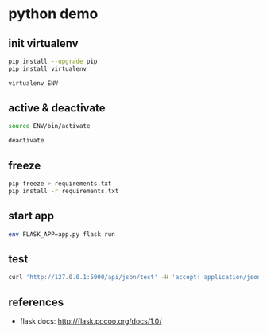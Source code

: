 # python demo

## init virtualenv

```sh
pip install --upgrade pip
pip install virtualenv

virtualenv ENV
```

## active & deactivate

```sh
source ENV/bin/activate

deactivate
```

## freeze

```sh
pip freeze > requirements.txt
pip install -r requirements.txt
```

## start app

```sh
env FLASK_APP=app.py flask run
```

## test

```sh
curl 'http://127.0.0.1:5000/api/json/test' -H 'accept: application/json' -H 'content-type: application/json' --data-binary '{"method":"startTask","network":"3g","clearCache":true,"login":false,"user":{"name":"nobody","job":"cool"},"simulator":true,"configPath":"config/perf-config.js","url":"https://m.douban.com","extraParams":{"reportId":1,"runtime":"lighthouse"}}' --compressed
```

## references

* flask docs: http://flask.pocoo.org/docs/1.0/
